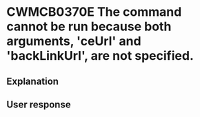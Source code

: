 # CWMCB0370E The command cannot be run because both arguments, 'ceUrl' and 'backLinkUrl', are not specified.

## Explanation

## User response